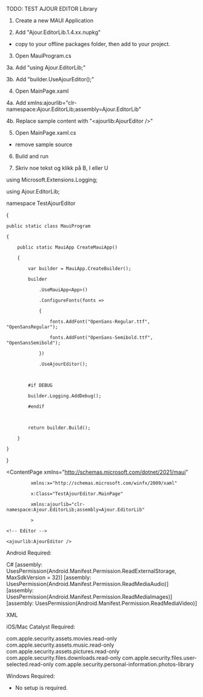 TODO: TEST AJOUR EDITOR Library

1. Create a new MAUI Application

2. Add "Ajour.EditorLib.1.4.xx.nupkg"

- copy to your offline packages folder, then add to your project.

3. Open MauiProgram.cs

3a. Add "using Ajour.EditorLib;"

3b. Add "builder.UseAjourEditor();"

4. Open MainPage.xaml

4a. Add xmlns:ajourlib="clr-namespace:Ajour.EditorLib;assembly=Ajour.EditorLib"

4b. Replace sample content with "<ajourlib:AjourEditor />"

5. Open MainPage.xaml.cs

- remove sample source

6. Build and run

7. Skriv noe tekst og klikk på B, I eller U



using Microsoft.Extensions.Logging;

using Ajour.EditorLib;

namespace TestAjourEditor

{

    public static class MauiProgram

    {

        public static MauiApp CreateMauiApp()

        {

            var builder = MauiApp.CreateBuilder();

            builder

                .UseMauiApp<App>()

                .ConfigureFonts(fonts =>

                {

                    fonts.AddFont("OpenSans-Regular.ttf", "OpenSansRegular");

                    fonts.AddFont("OpenSans-Semibold.ttf", "OpenSansSemibold");

				})

				.UseAjourEditor();



            #if DEBUG

			builder.Logging.AddDebug();

            #endif



            return builder.Build();

        }

    }

}



<?xml version="1.0" encoding="utf-8" ?>

<ContentPage xmlns="http://schemas.microsoft.com/dotnet/2021/maui"

             xmlns:x="http://schemas.microsoft.com/winfx/2009/xaml"

             x:Class="TestAjourEditor.MainPage"

			 xmlns:ajourlib="clr-namespace:Ajour.EditorLib;assembly=Ajour.EditorLib"

			 >

	<!-- Editor -->

	<ajourlib:AjourEditor />

</ContentPage>


Android Required:

C#
[assembly: UsesPermission(Android.Manifest.Permission.ReadExternalStorage, MaxSdkVersion = 32)]
[assembly: UsesPermission(Android.Manifest.Permission.ReadMediaAudio)]
[assembly: UsesPermission(Android.Manifest.Permission.ReadMediaImages)]
[assembly: UsesPermission(Android.Manifest.Permission.ReadMediaVideo)]

XML
<uses-permission android:name="android.permission.READ_EXTERNAL_STORAGE" android:maxSdkVersion="32" />
<!-- Required only if your app needs to access images or photos that other apps created -->
<uses-permission android:name="android.permission.READ_MEDIA_IMAGES" />
<!-- Required only if your app needs to access videos that other apps created -->
<uses-permission android:name="android.permission.READ_MEDIA_VIDEO" />
<!-- Required only if your app needs to access audio files that other apps created -->
<uses-permission android:name="android.permission.READ_MEDIA_AUDIO" />


iOS/Mac Catalyst Required:

<key>com.apple.security.assets.movies.read-only</key>
<true/>
<key>com.apple.security.assets.music.read-only</key>
<true/>
<key>com.apple.security.assets.pictures.read-only</key>
<true/>
<key>com.apple.security.files.downloads.read-only</key>
<true/>
<key>com.apple.security.files.user-selected.read-only</key>
<true/>
<key>com.apple.security.personal-information.photos-library</key>
<true/>

Windows Required:
- No setup is required.

